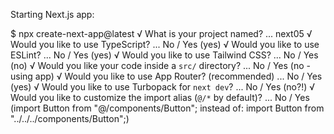 Starting Next.js app: 

$ npx create-next-app@latest 
√ What is your project named? ... next05
√ Would you like to use TypeScript? ... No / Yes (yes)
√ Would you like to use ESLint? ... No / Yes (yes)
√ Would you like to use Tailwind CSS? ... No / Yes (no)
√ Would you like your code inside a `src/` directory? ... No / Yes (no - using app)
√ Would you like to use App Router? (recommended) ... No / Yes (yes)
√ Would you like to use Turbopack for `next dev`? ... No / Yes (no?!)
√ Would you like to customize the import alias (`@/*` by default)? ... No / Yes (import Button from "@/components/Button"; instead of: import Button from "../../../components/Button";)